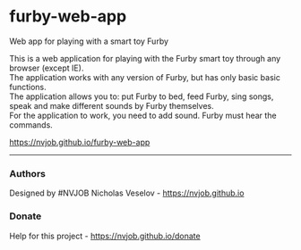 # furby-web-app
Web app for playing with a smart toy Furby

This is a web application for playing with the Furby smart toy through any browser (except IE).<br>
The application works with any version of Furby, but has only basic basic functions. <br>
The application allows you to: put Furby to bed, feed Furby, sing songs, speak and make different sounds by Furby themselves.<br>
For the application to work, you need to add sound. Furby must hear the commands.

https://nvjob.github.io/furby-web-app

-------------------------------------------------------------------

### Authors
Designed by #NVJOB Nicholas Veselov - https://nvjob.github.io

### Donate
Help for this project - https://nvjob.github.io/donate
